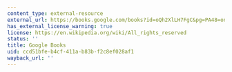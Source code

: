 ```yaml
---
content_type: external-resource
external_url: https://books.google.com/books?id=oQh2XlLH7FgC&pg=PA48=onepage#v=onepage&q&f=false
has_external_license_warning: true
license: https://en.wikipedia.org/wiki/All_rights_reserved
status: ''
title: Google Books
uid: ccd51bfe-b4cf-411a-b83b-f2c8ef028af1
wayback_url: ''
---
```

